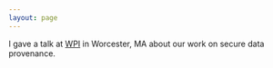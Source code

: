 ```yaml
---
layout: page
---
```


I gave a talk at [WPI](https://www.wpi.edu) in Worcester, MA about our work on secure data provenance.
